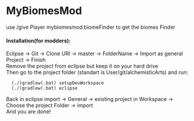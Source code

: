 # MyBiomesMod

use /give Player mybiomesmod:biomeFinder to get the biomes Finder


#### Installation(for modders):<br>
Eclipse -> Git -> Clone URI -> master -> FolderName -> Import as general Project -> Finish<br>
Remove the project from eclipse but keep it on your hard drive<br>
Then go to the project folder (standart is User/git/alchemisticArts) and run:

```
  (./)gradlew(.bat) setupDevWorkspace
  (./)gradlew(.bat) eclipse
```

Back in eclipse import -> General -> existing project in Workspace -> Choose the project Folder -> import<br>
And you are done!
